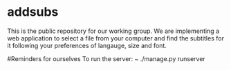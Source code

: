# addsubs
This is the public repository for our working group.
We are implementing a web application to select a file from your computer and find the subtitles for it following your preferences of langauge, size and font. 

#Reminders for ourselves
To run the server: 
~ ./manage.py runserver

